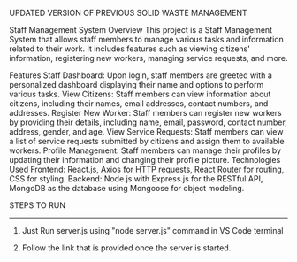 UPDATED VERSION OF PREVIOUS SOLID WASTE MANAGEMENT


Staff Management System
Overview
This project is a Staff Management System that allows staff members to manage various tasks and information related to their work. It includes features such as viewing citizens' information, registering new workers, managing service requests, and more.

Features
Staff Dashboard: Upon login, staff members are greeted with a personalized dashboard displaying their name and options to perform various tasks.
View Citizens: Staff members can view information about citizens, including their names, email addresses, contact numbers, and addresses.
Register New Worker: Staff members can register new workers by providing their details, including name, email, password, contact number, address, gender, and age.
View Service Requests: Staff members can view a list of service requests submitted by citizens and assign them to available workers.
Profile Management: Staff members can manage their profiles by updating their information and changing their profile picture.
Technologies Used
Frontend: React.js, Axios for HTTP requests, React Router for routing, CSS for styling.
Backend: Node.js with Express.js for the RESTful API, MongoDB as the database using Mongoose for object modeling.


STEPS TO RUN
************
1) Just Run server.js using "node server.js" command in VS Code terminal

2) Follow the link that is provided once the server is started.

